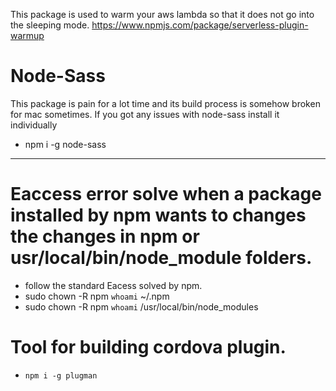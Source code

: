 This package is used to warm your aws lambda so that it does not go into the sleeping mode.
https://www.npmjs.com/package/serverless-plugin-warmup

# Node-Sass
This package is pain for a lot time and its build process is somehow broken for mac sometimes.
If you got any issues with node-sass install it individually
- npm i -g node-sass

---

# Eaccess error solve when a package installed by npm wants to changes the changes in npm or usr/local/bin/node_module folders.

- follow the standard Eacess solved by npm.
- sudo chown -R npm `whoami` ~/.npm
- sudo chown -R npm `whoami` /usr/local/bin/node_modules


# Tool for building cordova plugin.
- `npm i -g plugman`
